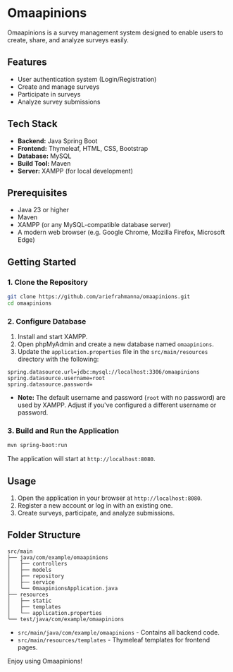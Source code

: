 # Omaapinions

Omaapinions is a survey management system designed to enable users to create, share, and analyze surveys easily.

## Features

- User authentication system (Login/Registration)
- Create and manage surveys
- Participate in surveys
- Analyze survey submissions

## Tech Stack

- **Backend:** Java Spring Boot
- **Frontend:** Thymeleaf, HTML, CSS, Bootstrap
- **Database:** MySQL
- **Build Tool:** Maven
- **Server:** XAMPP (for local development)

## Prerequisites

- Java 23 or higher
- Maven
- XAMPP (or any MySQL-compatible database server)
- A modern web browser (e.g. Google Chrome, Mozilla Firefox, Microsoft Edge)

## Getting Started

### 1. Clone the Repository

```bash
git clone https://github.com/ariefrahmanna/omaapinions.git
cd omaapinions
```

### 2. Configure Database

1. Install and start XAMPP.
2. Open phpMyAdmin and create a new database named `omaapinions`.
3. Update the `application.properties` file in the `src/main/resources` directory with the following:

```properties
spring.datasource.url=jdbc:mysql://localhost:3306/omaapinions
spring.datasource.username=root
spring.datasource.password=
```

   - **Note:** The default username and password (`root` with no password) are used by XAMPP. Adjust if you've configured a different username or password.

### 3. Build and Run the Application

```bash
mvn spring-boot:run
```

The application will start at `http://localhost:8080`.

## Usage

1. Open the application in your browser at `http://localhost:8080`.
2. Register a new account or log in with an existing one.
3. Create surveys, participate, and analyze submissions.

## Folder Structure

```plaintext
src/main
├── java/com/example/omaapinions
│   ├── controllers
│   ├── models
│   ├── repository
│   ├── service
│   └── OmaapinionsApplication.java
├── resources
│   ├── static
│   ├── templates
│   └── application.properties
└── test/java/com/example/omaapinions
```

- `src/main/java/com/example/omaapinions` - Contains all backend code.
- `src/main/resources/templates` - Thymeleaf templates for frontend pages.

Enjoy using Omaapinions!
